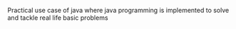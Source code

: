 Practical use case of java where java programming is implemented to solve and tackle real life basic problems 